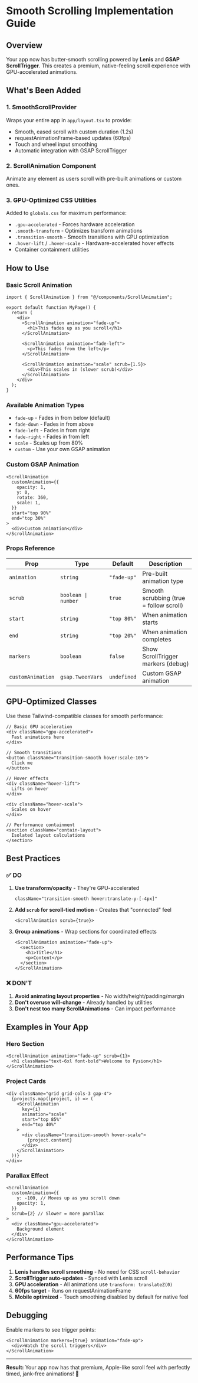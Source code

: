 # Smooth Scrolling Implementation Guide

## Overview
Your app now has butter-smooth scrolling powered by **Lenis** and **GSAP ScrollTrigger**. This creates a premium, native-feeling scroll experience with GPU-accelerated animations.

## What's Been Added

### 1. **SmoothScrollProvider** 
Wraps your entire app in `app/layout.tsx` to provide:
- Smooth, eased scroll with custom duration (1.2s)
- requestAnimationFrame-based updates (60fps)
- Touch and wheel input smoothing
- Automatic integration with GSAP ScrollTrigger

### 2. **ScrollAnimation Component**
Animate any element as users scroll with pre-built animations or custom ones.

### 3. **GPU-Optimized CSS Utilities**
Added to `globals.css` for maximum performance:
- `.gpu-accelerated` - Forces hardware acceleration
- `.smooth-transform` - Optimizes transform animations
- `.transition-smooth` - Smooth transitions with GPU optimization
- `.hover-lift` / `.hover-scale` - Hardware-accelerated hover effects
- Container containment utilities

## How to Use

### Basic Scroll Animation

```tsx
import { ScrollAnimation } from "@/components/ScrollAnimation";

export default function MyPage() {
  return (
    <div>
      <ScrollAnimation animation="fade-up">
        <h1>This fades up as you scroll</h1>
      </ScrollAnimation>

      <ScrollAnimation animation="fade-left">
        <p>This fades from the left</p>
      </ScrollAnimation>

      <ScrollAnimation animation="scale" scrub={1.5}>
        <div>This scales in (slower scrub)</div>
      </ScrollAnimation>
    </div>
  );
}
```

### Available Animation Types
- `fade-up` - Fades in from below (default)
- `fade-down` - Fades in from above
- `fade-left` - Fades in from right
- `fade-right` - Fades in from left
- `scale` - Scales up from 80%
- `custom` - Use your own GSAP animation

### Custom GSAP Animation

```tsx
<ScrollAnimation
  customAnimation={{
    opacity: 1,
    y: 0,
    rotate: 360,
    scale: 1,
  }}
  start="top 90%"
  end="top 30%"
>
  <div>Custom animation</div>
</ScrollAnimation>
```

### Props Reference

| Prop | Type | Default | Description |
|------|------|---------|-------------|
| `animation` | `string` | `"fade-up"` | Pre-built animation type |
| `scrub` | `boolean \| number` | `true` | Smooth scrubbing (true = follow scroll) |
| `start` | `string` | `"top 80%"` | When animation starts |
| `end` | `string` | `"top 20%"` | When animation completes |
| `markers` | `boolean` | `false` | Show ScrollTrigger markers (debug) |
| `customAnimation` | `gsap.TweenVars` | `undefined` | Custom GSAP animation |

## GPU-Optimized Classes

Use these Tailwind-compatible classes for smooth performance:

```tsx
// Basic GPU acceleration
<div className="gpu-accelerated">
  Fast animations here
</div>

// Smooth transitions
<button className="transition-smooth hover:scale-105">
  Click me
</button>

// Hover effects
<div className="hover-lift">
  Lifts on hover
</div>

<div className="hover-scale">
  Scales on hover
</div>

// Performance containment
<section className="contain-layout">
  Isolated layout calculations
</section>
```

## Best Practices

### ✅ DO
1. **Use transform/opacity** - They're GPU-accelerated
   ```tsx
   className="transition-smooth hover:translate-y-[-4px]"
   ```

2. **Add `scrub` for scroll-tied motion** - Creates that "connected" feel
   ```tsx
   <ScrollAnimation scrub={true}>
   ```

3. **Group animations** - Wrap sections for coordinated effects
   ```tsx
   <ScrollAnimation animation="fade-up">
     <section>
       <h1>Title</h1>
       <p>Content</p>
     </section>
   </ScrollAnimation>
   ```

### ❌ DON'T
1. **Avoid animating layout properties** - No width/height/padding/margin
2. **Don't overuse will-change** - Already handled by utilities
3. **Don't nest too many ScrollAnimations** - Can impact performance

## Examples in Your App

### Hero Section
```tsx
<ScrollAnimation animation="fade-up" scrub={1}>
  <h1 className="text-6xl font-bold">Welcome to Fysion</h1>
</ScrollAnimation>
```

### Project Cards
```tsx
<div className="grid grid-cols-3 gap-4">
  {projects.map((project, i) => (
    <ScrollAnimation
      key={i}
      animation="scale"
      start="top 85%"
      end="top 40%"
    >
      <div className="transition-smooth hover-scale">
        {project.content}
      </div>
    </ScrollAnimation>
  ))}
</div>
```

### Parallax Effect
```tsx
<ScrollAnimation
  customAnimation={{
    y: -100, // Moves up as you scroll down
    opacity: 1,
  }}
  scrub={2} // Slower = more parallax
>
  <div className="gpu-accelerated">
    Background element
  </div>
</ScrollAnimation>
```

## Performance Tips

1. **Lenis handles scroll smoothing** - No need for CSS `scroll-behavior`
2. **ScrollTrigger auto-updates** - Synced with Lenis scroll
3. **GPU acceleration** - All animations use `transform: translateZ(0)`
4. **60fps target** - Runs on requestAnimationFrame
5. **Mobile optimized** - Touch smoothing disabled by default for native feel

## Debugging

Enable markers to see trigger points:
```tsx
<ScrollAnimation markers={true} animation="fade-up">
  <div>Watch the scroll triggers</div>
</ScrollAnimation>
```

---

**Result:** Your app now has that premium, Apple-like scroll feel with perfectly timed, jank-free animations! 🚀

